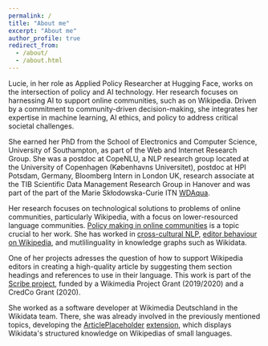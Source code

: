 ```yaml
---
permalink: /
title: "About me"
excerpt: "About me"
author_profile: true
redirect_from: 
  - /about/
  - /about.html
---
```


Lucie, in her role as Applied Policy Researcher at Hugging Face, works on the intersection of policy and AI technology. Her research focuses on harnessing AI to support online communities, such as on Wikipedia. Driven by a commitment to community-driven decision-making, she integrates her expertise in machine learning, AI ethics, and policy to address critical societal challenges. 

She earned her PhD from the School of Electronics and Computer Science, University of Southampton, as part of the Web and Internet Research Group. She was a postdoc at CopeNLU, a NLP research group located at the University of Copenhagen (Københavns Universitet), postdoc at HPI Potsdam, Germany, Bloomberg Intern in London UK, research associate at the TIB Scientific Data Management Research Group in Hanover and was part of the part of the Marie Skłodowska-Curie ITN [WDAqua](http://wdaqua.eu/).

Her research focuses on technological solutions to problems of online communities, particularly Wikipedia, with a focus on lower-resourced language communities. [Policy making in online communities](https://arxiv.org/pdf/2310.05779.pdf) is a topic crucial to her work. She has worked in [cross-cultural NLP](https://arxiv.org/abs/2203.13722), [editor behaviour on Wikipedia](https://dl.acm.org/doi/pdf/10.1145/3442442.3452337), and mutlilinguality in knowledge graphs such as Wikidata.  

One of her projects adresses the question of how to support Wikipedia editors in creating a high-quality article by suggesting them section headings and references to use in their language.
This work is part of the [Scribe project](https://meta.wikimedia.org/wiki/Scribe), funded by a Wikimedia Project Grant (2019/2020) and a CredCo Grant (2020).

She worked as a software developer at Wikimedia Deutschland in the Wikidata team. There, she was already involved in the previously mentioned topics, developing the [ArticlePlaceholder](https://commons.wikimedia.org/wiki/File:Generating_Article_Placeholders_from_Wikidata_for_Wikipedia_-_Increasing_Access_to_Free_and_Open_Knowledge.pdf) [extension](https://www.mediawiki.org/wiki/Extension:ArticlePlaceholder), which displays Wikidata's structured knowledge on Wikipedias of small languages.

